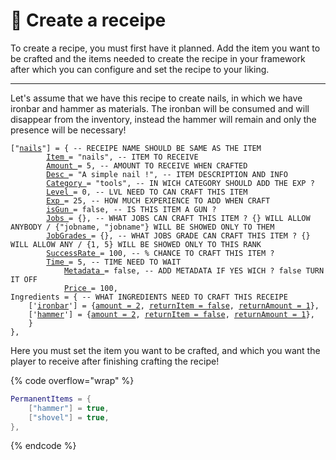 # 📃 Create a receipe

To create a recipe, you must first have it planned. Add the item you want to be crafted and the items needed to create the recipe in your framework after which you can configure and set the recipe to your liking.

***

Let's assume that we have this recipe to create nails, in which we have ironbar and hammer as materials. The ironban will be consumed and will disappear from the inventory, instead the hammer will remain and only the presence will be necessary!

<pre class="language-lua" data-overflow="wrap"><code class="lang-lua">["<a data-footnote-ref href="#user-content-fn-1">nails</a>"] = { -- RECEIPE NAME SHOULD BE SAME AS THE ITEM
		<a data-footnote-ref href="#user-content-fn-2">Item </a>= "nails", -- ITEM TO RECEIVE
		<a data-footnote-ref href="#user-content-fn-3">Amount </a>= 5, -- AMOUNT TO RECEIVE WHEN CRAFTED
		<a data-footnote-ref href="#user-content-fn-4">Desc </a>= "A simple nail !", -- ITEM DESCRIPTION AND INFO
		<a data-footnote-ref href="#user-content-fn-5">Category </a>= "tools", -- IN WICH CATEGORY SHOULD ADD THE EXP ?
		<a data-footnote-ref href="#user-content-fn-6">Level </a>= 0, -- LVL NEED TO CAN CRAFT THIS ITEM
		<a data-footnote-ref href="#user-content-fn-7">Exp </a>= 25, -- HOW MUCH EXPERIENCE TO ADD WHEN CRAFT
		<a data-footnote-ref href="#user-content-fn-8">isGun </a>= false, -- IS THIS ITEM A GUN ?
		<a data-footnote-ref href="#user-content-fn-9">Jobs </a>= {}, -- WHAT JOBS CAN CRAFT THIS ITEM ? {} WILL ALLOW ANYBODY / {"jobname, "jobname"} WILL BE SHOWED ONLY TO THEM
		<a data-footnote-ref href="#user-content-fn-10">JobGrades </a>= {}, -- WHAT JOBS GRADE CAN CRAFT THIS ITEM ? {} WILL ALLOW ANY / {1, 5} WILL BE SHOWED ONLY TO THIS RANK
		<a data-footnote-ref href="#user-content-fn-11">SuccessRate </a>= 100, -- % CHANCE TO CRAFT THIS ITEM ?
		<a data-footnote-ref href="#user-content-fn-12">Time </a>= 5, -- TIME NEED TO WAIT
        	<a data-footnote-ref href="#user-content-fn-13">Metadata </a>= false, -- ADD METADATA IF YES WICH ? false TURN IT OFF
        	<a data-footnote-ref href="#user-content-fn-14">Price </a>= 100,
Ingredients = { -- WHAT INGREDIENTS NEED TO CRAFT THIS RECEIPE
	['<a data-footnote-ref href="#user-content-fn-15">ironbar</a>'] = {<a data-footnote-ref href="#user-content-fn-16">amount = 2</a>, <a data-footnote-ref href="#user-content-fn-17">returnItem = false</a>, <a data-footnote-ref href="#user-content-fn-18">returnAmount = 1</a>},
	['<a data-footnote-ref href="#user-content-fn-19">hammer</a>'] = {<a data-footnote-ref href="#user-content-fn-20">amount = 2</a>, <a data-footnote-ref href="#user-content-fn-21">returnItem = false</a>, <a data-footnote-ref href="#user-content-fn-22">returnAmount = 1</a>},
	}
},   
</code></pre>

Here you must set the item you want to be crafted, and which you want the player to receive after finishing crafting the recipe!

{% code overflow="wrap" %}
```lua
PermanentItems = {
    ["hammer"] = true,
    ["shovel"] = true,
}, 
```
{% endcode %}

[^1]: Items to be crafter and receipe name !

[^2]: Item to receive when craft finish !

[^3]: How many to receive

[^4]: Description of the item to show in the book !

[^5]: From wich category is this item ?

[^6]: From wich level can be crafted ?

[^7]: How many EXP to give when craft finish ?

[^8]: Is a gun or item ?

[^9]: Block this receipe for some jobs ?

[^10]: Block this receipe for some grades of jobs ?

[^11]: Success to finish the craft

[^12]: How many seconds to wait ?

[^13]: Choice metadata for this item.

[^14]: Need to pay for this receipe ?

[^15]: Item to take !

[^16]: Amount to take

[^17]: What item should return? item/false

[^18]: Amount the of the returned item !

[^19]: Item to take !

[^20]: Amount to take

[^21]: What item should return? item/false

[^22]: Amount the of the returned item !

